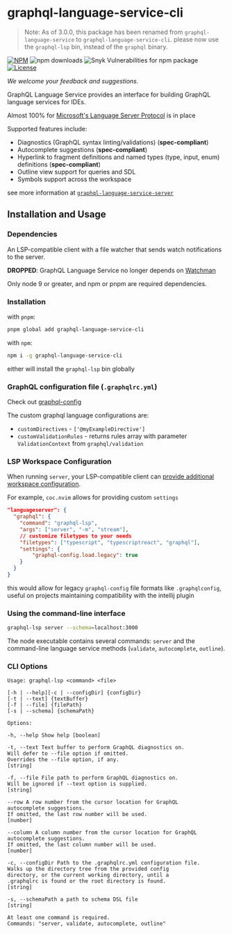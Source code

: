 # graphql-language-service-cli

> Note: As of 3.0.0, this package has been renamed from
> `graphql-language-service` to `graphql-language-service-cli`. please now use
> the `graphql-lsp` bin, instead of the `graphql` binary.

[![NPM](https://img.shields.io/npm/v/graphql-language-service-cli.svg)](https://npmjs.com/graphql-language-service-cli)
![npm downloads](https://img.shields.io/npm/dm/graphql-language-service-vli?label=npm%20downloads)
![Snyk Vulnerabilities for npm package](https://img.shields.io/snyk/vulnerabilities/npm/codemirror-graphql)
[![License](https://img.shields.io/npm/l/graphql-language-service.svg?style=flat-square)](LICENSE)

_We welcome your feedback and suggestions._

GraphQL Language Service provides an interface for building GraphQL language
services for IDEs.

Almost 100% for
[Microsoft's Language Server Protocol](https://github.com/Microsoft/language-server-protocol)
is in place

Supported features include:

- Diagnostics (GraphQL syntax linting/validations) (**spec-compliant**)
- Autocomplete suggestions (**spec-compliant**)
- Hyperlink to fragment definitions and named types (type, input, enum)
  definitions (**spec-compliant**)
- Outline view support for queries and SDL
- Symbols support across the workspace

see more information at
[`graphql-language-service-server`](https://npmjs.com/graphql-language-service-server)

## Installation and Usage

### Dependencies

An LSP-compatible client with a file watcher that sends watch notifications to
the server.

**DROPPED**: GraphQL Language Service no longer depends on
[Watchman](https://facebook.github.io/watchman/)

Only node 9 or greater, and npm or pnpm are required dependencies.

### Installation

with `pnpm`:

```sh
pnpm global add graphql-language-service-cli
```

with `npm`:

```sh
npm i -g graphql-language-service-cli
```

either will install the `graphql-lsp` bin globally

### GraphQL configuration file (`.graphqlrc.yml`)

Check out [graphql-config](https://graphql-config.com/docs)

The custom graphql language configurations are:

- `customDirectives` - `['@myExampleDirective']`
- `customValidationRules` - returns rules array with parameter
  `ValidationContext` from `graphql/validation`

### LSP Workspace Configuration

When running `server`, your LSP-compatible client can
[provide additional workspace configuration](https://npmjs.com/graphql-language-service-server#workspace-configuration).

For example, `coc.nvim` allows for providing custom `settings`

```json
"languageserver": {
  "graphql": {
    "command": "graphql-lsp",
    "args": ["server", "-m", "stream"],
    // customize filetypes to your needs
    "filetypes": ["typescript", "typescriptreact", "graphql"],
    "settings": {
        "graphql-config.load.legacy": true
    }
  }
}
```

this would allow for legacy `graphql-config` file formats like `.graphqlconfig`,
useful on projects maintaining compatibility with the intellij plugin

### Using the command-line interface

```sh
graphql-lsp server --schema=localhost:3000
```

The node executable contains several commands: `server` and the command-line
language service methods (`validate`, `autocomplete`, `outline`).

### CLI Options

```
Usage: graphql-lsp <command> <file>

[-h | --help][-c | --configDir] {configDir}
[-t | --text] {textBuffer}
[-f | --file] {filePath}
[-s | --schema] {schemaPath}

Options:

-h, --help Show help [boolean]

-t, --text Text buffer to perform GraphQL diagnostics on.
Will defer to --file option if omitted.
Overrides the --file option, if any.
[string]

-f, --file File path to perform GraphQL diagnostics on.
Will be ignored if --text option is supplied.
[string]

--row A row number from the cursor location for GraphQL
autocomplete suggestions.
If omitted, the last row number will be used.
[number]

--column A column number from the cursor location for GraphQL
autocomplete suggestions.
If omitted, the last column number will be used.
[number]

-c, --configDir Path to the .graphqlrc.yml configuration file.
Walks up the directory tree from the provided config
directory, or the current working directory, until a
.graphqlrc is found or the root directory is found.
[string]

-s, --schemaPath a path to schema DSL file
[string]

At least one command is required.
Commands: "server, validate, autocomplete, outline"

```
